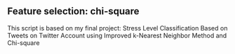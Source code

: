 <h2>Feature selection: chi-square</h2>
<p>This script is based on my final project: Stress Level Classification Based on Tweets on Twitter Account using Improved k-Nearest Neighbor Method and Chi-square</p>
